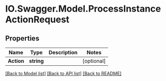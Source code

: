 # IO.Swagger.Model.ProcessInstanceActionRequest
## Properties

Name | Type | Description | Notes
------------ | ------------- | ------------- | -------------
**Action** | **string** |  | [optional] 

[[Back to Model list]](../README.md#documentation-for-models) [[Back to API list]](../README.md#documentation-for-api-endpoints) [[Back to README]](../README.md)

